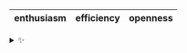 | enthusiasm | efficiency | openness |
| :--------: | :--------: | :------: |

<details>
  <summary>✨</summary>
  These words are chosen at random each day. New words will appear here tomorrow morning.
</details>